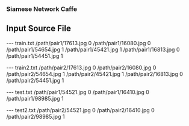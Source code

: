 ### Siamese Network Caffe

## Input Source File

--- train.txt
/path/pair1/17613.jpg 0
/path/pair1/16080.jpg 0
/path/pair1/54654.jpg 1
/path/pair1/45421.jpg 1
/path/pair1/16813.jpg 0
/path/pair1/54451.jpg 1

--- train2.txt
/path/pair2/17613.jpg 0
/path/pair2/16080.jpg 0
/path/pair2/54654.jpg 1
/path/pair2/45421.jpg 1
/path/pair2/16813.jpg 0
/path/pair2/54451.jpg 1

--- test.txt
/path/pair1/54521.jpg 0
/path/pair1/16410.jpg 0
/path/pair1/98985.jpg 1

--- test2.txt
/path/pair2/54521.jpg 0
/path/pair2/16410.jpg 0
/path/pair2/98985.jpg 1

